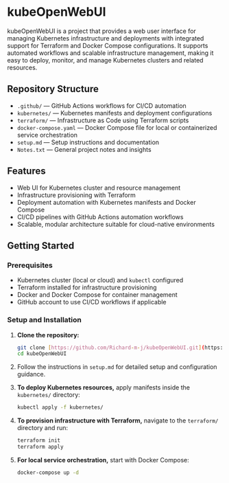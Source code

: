 # kubeOpenWebUI

kubeOpenWebUI is a project that provides a web user interface for managing Kubernetes infrastructure and deployments with integrated support for Terraform and Docker Compose configurations. It supports automated workflows and scalable infrastructure management, making it easy to deploy, monitor, and manage Kubernetes clusters and related resources.

## Repository Structure

- `.github/` — GitHub Actions workflows for CI/CD automation
- `kubernetes/` — Kubernetes manifests and deployment configurations
- `terraform/` — Infrastructure as Code using Terraform scripts
- `docker-compose.yaml` — Docker Compose file for local or containerized service orchestration
- `setup.md` — Setup instructions and documentation
- `Notes.txt` — General project notes and insights

## Features

- Web UI for Kubernetes cluster and resource management
- Infrastructure provisioning with Terraform
- Deployment automation with Kubernetes manifests and Docker Compose
- CI/CD pipelines with GitHub Actions automation workflows
- Scalable, modular architecture suitable for cloud-native environments

## Getting Started

### Prerequisites

- Kubernetes cluster (local or cloud) and `kubectl` configured
- Terraform installed for infrastructure provisioning
- Docker and Docker Compose for container management
- GitHub account to use CI/CD workflows if applicable

### Setup and Installation

1.  **Clone the repository:**
    ```bash
    git clone [https://github.com/Richard-m-j/kubeOpenWebUI.git](https://github.com/Richard-m-j/kubeOpenWebUI.git)
    cd kubeOpenWebUI
    ```

2.  Follow the instructions in `setup.md` for detailed setup and configuration guidance.

3.  **To deploy Kubernetes resources,** apply manifests inside the `kubernetes/` directory:
    ```bash
    kubectl apply -f kubernetes/
    ```

4.  **To provision infrastructure with Terraform,** navigate to the `terraform/` directory and run:
    ```bash
    terraform init
    terraform apply
    ```

5.  **For local service orchestration,** start with Docker Compose:
    ```bash
    docker-compose up -d
    ```
